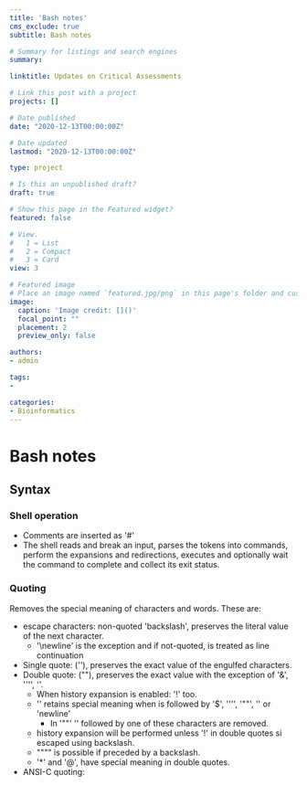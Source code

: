 ```yaml
---
title: 'Bash notes'
cms_exclude: true
subtitle: Bash notes

# Summary for listings and search engines
summary: 

linktitle: Updates on Critical Assessments

# Link this post with a project
projects: []

# Date published
date: "2020-12-13T00:00:00Z"

# Date updated
lastmod: "2020-12-13T00:00:00Z"

type: project

# Is this an unpublished draft?
draft: true

# Show this page in the Featured widget?
featured: false

# View.
#   1 = List
#   2 = Compact
#   3 = Card
view: 3

# Featured image
# Place an image named `featured.jpg/png` in this page's folder and customize its options here.
image:
  caption: 'Image credit: []()'
  focal_point: ""
  placement: 2
  preview_only: false

authors:
- admin

tags:
- 

categories:
- Bioinformatics
---
```


# Bash notes

## Syntax
### Shell operation
- Comments are inserted as '#'
- The shell reads and break an input, parses the tokens into commands, perform the expansions and redirections, executes and optionally wait the command to complete and collect its exit status.

### Quoting
Removes the special meaning of characters and words. These are:
- escape characters: non-quoted 'backslash', preserves the literal value of the next character.
	- '\newline' is the exception and if not-quoted, is treated as line continuation
- Single quote: (''), preserves the exact value of the engulfed characters.
- Double quote: (""), preserves the exact value with the exception of '&', '''', '\'.
	- When history expansion is enabled: '!' too.
	- '\' retains special meaning when is followed by '$', '''', '""', '\' or 'newline'
		- In '""' '\' followed by one of these characters are removed.
	- history expansion will be performed unless '!' in double quotes si escaped using backslash.
	- """" is possible if preceded by a backslash.
	- '*' and '@', have special meaning in double quotes.
- ANSI-C quoting:


